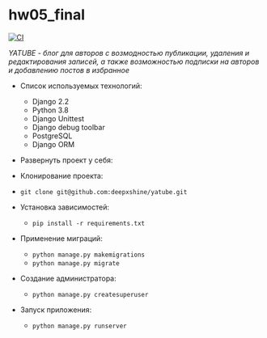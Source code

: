 # hw05_final

[![CI](https://github.com/yandex-praktikum/hw05_final/actions/workflows/python-app.yml/badge.svg?branch=master)](https://github.com/yandex-praktikum/hw05_final/actions/workflows/python-app.yml)


*YATUBE - блог для авторов с возмодностью публикации, удаления и редактирования записей, а также возможностью подписки на авторов и добавлению постов в избранное*
* Список используемых технологий:
  * Django 2.2
  * Python 3.8
  * Django Unittest
  * Django debug toolbar
  * PostgreSQL
  * Django ORM

 * Развернуть проект у себя:
 * Клонирование проекта:
 * `git clone git@github.com:deepxshine/yatube.git`
  * Установка зависимостей:
    * `pip install -r requirements.txt`
  * Применение миграций:
    * `python manage.py makemigrations`
    * `python manage.py migrate`
  * Создание администратора:
    * `python manage.py createsuperuser`
  * Запуск приложения:
    * `python manage.py runserver`
